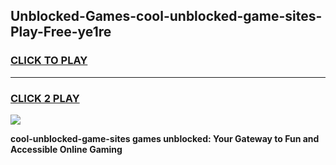 
## Unblocked-Games-cool-unblocked-game-sites-Play-Free-ye1re
<h3>
<a href="https://premium76.site?title=cool-unblocked-game-sites&ref=09A">CLICK TO PLAY</a></h3>
<hr>

<h3>
<a href="https://premium76.site?title=cool-unblocked-game-sites&ref=09A">CLICK 2 PLAY</a>
  
</h3>

<a href="https://premium76.site?title=cool-unblocked-game-sites&ref=09A"><img src="https://clearcache.store/games.png"></a>


**cool-unblocked-game-sites games unblocked: Your Gateway to Fun and Accessible Online Gaming**
